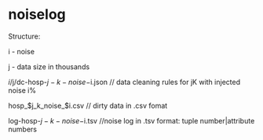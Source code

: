 # noiselog

Structure:

i - noise

j - data size in thousands


$i/$j/dc-hosp-$j-k-noise-$i.json // data cleaning rules for jK with injected noise i%

hosp_$j_k_noise_$i.csv // dirty data in .csv fomat

log-hosp-$j-k-noise-$i.tsv //noise log in .tsv format: tuple number|attribute numbers 
